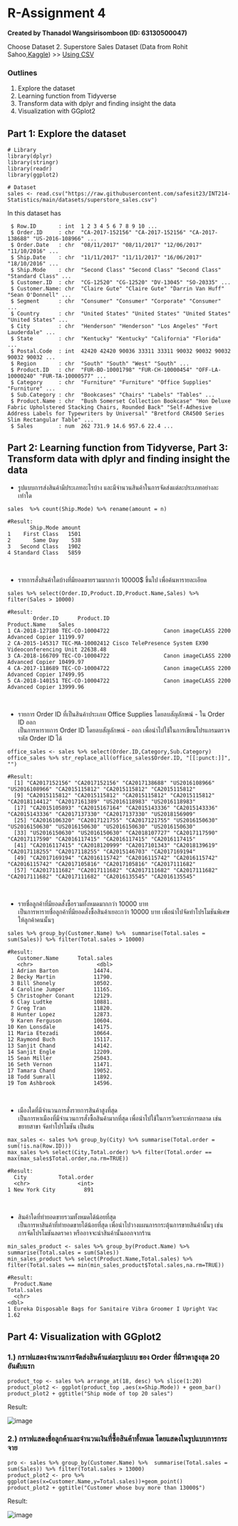 # R-Assignment 4

**Created by Thanadol Wangsirisomboon (ID: 63130500047)**

Choose Dataset
2. Superstore Sales Dataset (Data from Rohit Sahoo,[Kaggle](https://www.kaggle.com/rohitsahoo/sales-forecasting)) >> [Using CSV](https://raw.githubusercontent.com/safesit23/INT214-Statistics/main/datasets/superstore_sales.csv)


### Outlines
1. Explore the dataset
2. Learning function from Tidyverse
3. Transform data with dplyr and finding insight the data
4. Visualization with GGplot2

## Part 1: Explore the dataset

```
# Library
library(dplyr)
library(stringr)
library(readr)
library(ggplot2)

# Dataset
sales <- read.csv("https://raw.githubusercontent.com/safesit23/INT214-Statistics/main/datasets/superstore_sales.csv")
```

In this dataset has 
```
 $ Row.ID       : int  1 2 3 4 5 6 7 8 9 10 ...
 $ Order.ID     : chr  "CA-2017-152156" "CA-2017-152156" "CA-2017-138688" "US-2016-108966" ...
 $ Order.Date   : chr  "08/11/2017" "08/11/2017" "12/06/2017" "11/10/2016" ...
 $ Ship.Date    : chr  "11/11/2017" "11/11/2017" "16/06/2017" "18/10/2016" ...
 $ Ship.Mode    : chr  "Second Class" "Second Class" "Second Class" "Standard Class" ...
 $ Customer.ID  : chr  "CG-12520" "CG-12520" "DV-13045" "SO-20335" ...
 $ Customer.Name: chr  "Claire Gute" "Claire Gute" "Darrin Van Huff" "Sean O'Donnell" ...
 $ Segment      : chr  "Consumer" "Consumer" "Corporate" "Consumer" ...
 $ Country      : chr  "United States" "United States" "United States" "United States" ...
 $ City         : chr  "Henderson" "Henderson" "Los Angeles" "Fort Lauderdale" ...
 $ State        : chr  "Kentucky" "Kentucky" "California" "Florida" ...
 $ Postal.Code  : int  42420 42420 90036 33311 33311 90032 90032 90032 90032 90032 ...
 $ Region       : chr  "South" "South" "West" "South" ...
 $ Product.ID   : chr  "FUR-BO-10001798" "FUR-CH-10000454" "OFF-LA-10000240" "FUR-TA-10000577" ...
 $ Category     : chr  "Furniture" "Furniture" "Office Supplies" "Furniture" ...
 $ Sub.Category : chr  "Bookcases" "Chairs" "Labels" "Tables" ...
 $ Product.Name : chr  "Bush Somerset Collection Bookcase" "Hon Deluxe Fabric Upholstered Stacking Chairs, Rounded Back" "Self-Adhesive Address Labels for Typewriters by Universal" "Bretford CR4500 Series Slim Rectangular Table" ...
 $ Sales        : num  262 731.9 14.6 957.6 22.4 ...
```


## Part 2: Learning function from Tidyverse, Part 3: Transform data with dplyr and finding insight the data

- รูปแบบการส่งสินค้ามีประเภทอะไรบ้าง และมีจำนวนสินค้าในการจัดส่งแต่ละประเภทอย่างละเท่าใด
```
sales  %>% count(Ship.Mode) %>% rename(amount = n)

#Result:
       Ship.Mode amount
1    First Class   1501
2       Same Day    538
3   Second Class   1902
4 Standard Class   5859
```
<br/>

- รายการสั่งสินค้าใดบ้างที่มียอดขายรวมมากกว่า 10000$ ขึ้นไป เพื่อค้นหารายละเอียด
```
sales %>% select(Order.ID,Product.ID,Product.Name,Sales) %>% filter(Sales > 10000)

#Result:
        Order.ID      Product.ID                                          Product.Name    Sales
1 CA-2018-127180 TEC-CO-10004722                 Canon imageCLASS 2200 Advanced Copier 11199.97
2 CA-2015-145317 TEC-MA-10002412 Cisco TelePresence System EX90 Videoconferencing Unit 22638.48
3 CA-2018-166709 TEC-CO-10004722                 Canon imageCLASS 2200 Advanced Copier 10499.97
4 CA-2017-118689 TEC-CO-10004722                 Canon imageCLASS 2200 Advanced Copier 17499.95
5 CA-2018-140151 TEC-CO-10004722                 Canon imageCLASS 2200 Advanced Copier 13999.96
```
<br/>

- รายการ Order ID ที่เป็นสินค้าประเภท Office Supplies โดยลบสัญลักษณ์ - ใน Order ID ออก<br/>
เป็นการหารายการ Order ID โดยลบสัญลักษณ์ - ออก เพื่อนำไปใช้ในการเขียนโปรแกรมตรวจรหัส Order ID ได้
```
office_sales <- sales %>% select(Order.ID,Category,Sub.Category)
office_sales %>% str_replace_all(office_sales$Order.ID, "[[:punct:]]", "")

#Result:
  [1] "CA2017152156" "CA2017152156" "CA2017138688" "US2016108966" "US2016108966" "CA2015115812" "CA2015115812" "CA2015115812"
  [9] "CA2015115812" "CA2015115812" "CA2015115812" "CA2015115812" "CA2018114412" "CA2017161389" "US2016118983" "US2016118983"
  [17] "CA2015105893" "CA2015167164" "CA2015143336" "CA2015143336" "CA2015143336" "CA2017137330" "CA2017137330" "US2018156909"
  [25] "CA2016106320" "CA2017121755" "CA2017121755" "US2016150630" "US2016150630" "US2016150630" "US2016150630" "US2016150630"
  [33] "US2016150630" "US2016150630" "CA2018107727" "CA2017117590" "CA2017117590" "CA2016117415" "CA2016117415" "CA2016117415"
  [41] "CA2016117415" "CA2018120999" "CA2017101343" "CA2018139619" "CA2017118255" "CA2017118255" "CA2015146703" "CA2017169194"
  [49] "CA2017169194" "CA2016115742" "CA2016115742" "CA2016115742" "CA2016115742" "CA2017105816" "CA2017105816" "CA2017111682"
  [57] "CA2017111682" "CA2017111682" "CA2017111682" "CA2017111682" "CA2017111682" "CA2017111682" "CA2016135545" "CA2016135545"
```
<br/>

- รายชื่อลูกค้าที่มียอดสั่งซื้อรวมทั้งหมดมากกว่า 10000 บาท <br/>
เป็นการหารายชื่อลูกค้าที่มียอดสั่งซื้อสินค้าเยอะกว่า 10000 บาท เพื่อนำไปจัดทำโปรโมชันพิเศษให้ลูกค้าคนนั้นๆ
```
sales %>% group_by(Customer.Name) %>%  summarise(Total.sales = sum(Sales)) %>% filter(Total.sales > 10000)

#Result:
   Customer.Name      Total.sales
   <chr>                    <dbl>
 1 Adrian Barton           14474.
 2 Becky Martin            11790.
 3 Bill Shonely            10502.
 4 Caroline Jumper         11165.
 5 Christopher Conant      12129.
 6 Clay Ludtke             10881.
 7 Greg Tran               11820.
 8 Hunter Lopez            12873.
 9 Karen Ferguson          10604.
10 Ken Lonsdale            14175.
11 Maria Etezadi           10664.
12 Raymond Buch            15117.
13 Sanjit Chand            14142.
14 Sanjit Engle            12209.
15 Sean Miller             25043.
16 Seth Vernon             11471.
17 Tamara Chand            19052.
18 Todd Sumrall            11892.
19 Tom Ashbrook            14596.
```
<br/>

- เมืองใดที่มีจำนวนการสั่งรายการสินค้าสูงที่สุด<br/>
เป็นการหาเมืองที่มีจำนวนการสั่งซื้อสินค้ามากที่สุด เพื่อนำไปใช้ในการวิเคราะห์การตลาด เช่น ขยายสาขา จัดทำโปรโมชัน เป็นต้น
```
max_sales <- sales %>% group_by(City) %>% summarise(Total.order = sum(!is.na(Row.ID)))
max_sales %>% select(City,Total.order) %>% filter(Total.order == max(max_sales$Total.order,na.rm=TRUE))

#Result:
  City          Total.order
  <chr>               <int>
1 New York City         891
```
<br/>

- สินค้าใดที่ทำยอดขายรวมทั้งหมดได้น้อยที่สุด<br/>
เป็นการหาสินค้าที่ทำยอดขายได้น้อยที่สุด เพื่อนำไปวางแผนการกระตุ้นการขายสินค้านั้นๆ เช่น การจัดโปรโมชันลดราคา หรืออาจจะนำสินค้านั้นออกจากร้าน
```
min_sales_product <- sales %>% group_by(Product.Name) %>% summarise(Total.sales = sum(Sales))
min_sales_product %>% select(Product.Name,Total.sales) %>% filter(Total.sales == min(min_sales_product$Total.sales,na.rm=TRUE))

#Result:
  Product.Name                                                     Total.sales
  <chr>                                                                  <dbl>
1 Eureka Disposable Bags for Sanitaire Vibra Groomer I Upright Vac        1.62
```



## Part 4: Visualization with GGplot2
### 1.) กราฟแสดงจำนวนการจัดส่งสินค้าแต่ละรูปแบบ ของ Order ที่มีราคาสูงสุด 20 อันดับแรก
```
product_top <- sales %>% arrange_at(18, desc) %>% slice(1:20)
product_plot2 <- ggplot(product_top ,aes(x=Ship.Mode)) + geom_bar()
product_plot2 + ggtitle("Ship mode of top 20 sales")
```
Result:

![image](https://user-images.githubusercontent.com/72536574/137667932-d6ffd5b0-5b30-4730-887e-81b7942b4c30.png)

     
### 2.) กราฟแสดงชื่อลูกค้าและจำนวนเงินที่ซื้อสินค้าทั้งหมด โดยแสดงในรูปแบบการกระจาย
```
pro <- sales %>% group_by(Customer.Name) %>%  summarise(Total.sales = sum(Sales)) %>% filter(Total.sales > 13000)
product_plot2 <- pro %>% ggplot(aes(x=Customer.Name,y=Total.sales))+geom_point()
product_plot2 + ggtitle("Customer whose buy more than 13000$")
```
Result:

![image](https://user-images.githubusercontent.com/72536574/137692865-590a43f4-f206-4a9f-9f75-a6019dc0fec3.png)
